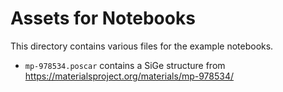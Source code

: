 # Assets for Notebooks

This directory contains various files for the example notebooks.

- `mp-978534.poscar` contains a SiGe structure from https://materialsproject.org/materials/mp-978534/
